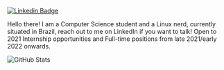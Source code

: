 [![Linkedin Badge](https://img.shields.io/badge/-LinkedIn-blue?style=flat-square&logo=Linkedin&logoColor=white&link=https://www.linkedin.com/in/joao-victor-s)](https://www.linkedin.com/in/joao-victor-s/)

Hello there! I am a Computer Science student and a Linux nerd, currently situated in Brazil, reach out to me on LinkedIn if you want to talk! Open to 2021 Internship opportunities and Full-time positions from late 2021/early 2022 onwards.

![GitHub Stats](https://github-readme-stats.vercel.app/api?username=johnvictorfs&show_icons=true&hide_border=true)
